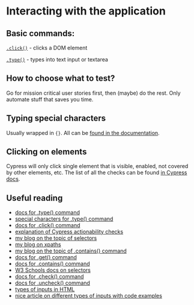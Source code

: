 # Interacting with the application

## Basic commands:
[`.click()`](https://docs.cypress.io/api/commands/click.html#Syntax) - clicks a DOM element

[`.type()`](https://docs.cypress.io/api/commands/type.html#Syntax) - types into text input or textarea

## How to choose what to test?
Go for mission critical user stories first, then (maybe) do the rest. Only automate  stuff that saves you time.

## Typing special characters
Usually wrapped in `{}`. All can be [found in the documentation](https://docs.cypress.io/api/commands/type.html#Arguments).

## Clicking on elements
Cypress will only click single element that is visible, enabled, not covered by other elements, etc. The list of all the checks can be found [in Cypress docs](https://docs.cypress.io/guides/core-concepts/interacting-with-elements#Actionability). 

## Useful reading
* [docs for .type() command](https://docs.cypress.io/api/commands/type.html)
* [special characters for .type() command](https://docs.cypress.io/api/commands/type.html#Arguments)
* [docs for .click() command](https://docs.cypress.io/api/commands/click.html#Syntax)
* [explanation of Cypress actionability checks](https://docs.cypress.io/guides/core-concepts/interacting-with-elements#Actionability)
* [my blog on the topic of selectors](https://filiphric.com/cypress-basics-selecting-elements)
* [my blog on xpaths](https://filiphric.com/cypress-basics-xpath-vs-css-selectors)
* [my blog on the topic of .contains() command](https://filiphric.com/contains-an-overlooked-gem-in-cypress)
* [docs for .get() command](https://docs.cypress.io/api/commands/get.html#Usage)
* [docs for .contains() command](https://docs.cypress.io/api/commands/contains.html#Usage)
* [W3 Schools docs on selectors](https://www.w3schools.com/cssref/css_selectors.asp)
* [docs for .check() command](https://docs.cypress.io/api/commands/uncheck.html)
* [docs for .uncheck() command](https://docs.cypress.io/api/commands/uncheck.html)
* [types of inputs in HTML](https://developer.mozilla.org/en-US/docs/Web/HTML/Element/input)
* [nice article on different types of inputs with code examples](https://daily-dev-tips.com/posts/html-input-types/)